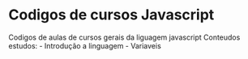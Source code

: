 # Codigos de cursos Javascript

Codigos de aulas de cursos gerais da liguagem javascript
    Conteudos estudos:
    - Introdução a linguagem
    - Variaveis